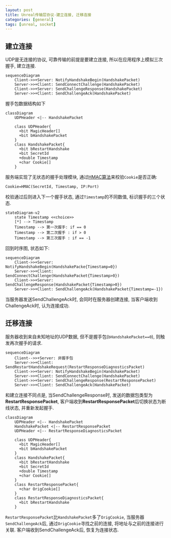 ```yaml
---
layout: post
title: Unreal传输层协议-建立连接, 迁移连接
categories: [general]
tags: [unreal, socket]
---
```


## 建立连接

UDP是无连接的协议, 可靠传输的前提是要建立连接, 所以在应用程序上模拟三次握手, 建立连接.

```mermaid
sequenceDiagram
    Client->>+Server: NotifyHandshakeBegin(HandshakePacket)
    Server->>+Client: SendConnectChallenge(HandshakePacket)
    Client->>+Server: SendChallengeResponse(HandshakePacket)
    Server->>+Client: SendChallengeAck(HandshakePacket)
```

握手包数据结构如下

```mermaid
classDiagram
    UDPHeader <|-- HandshakePacket

    class UDPHeader{
      +bit MagicHeader[]
      +bit bHandshakePacket
    }
    class HandshakePacket{
      +bit bRestartHandshake
      +bit SecretId
      +double Timestamp
      +char Cookie[]
    }
```

服务端实现了无状态的握手处理模块, 
通过[HMAC算法](https://en.wikipedia.org/wiki/HMAC)来校验`Cookie`是否正确:
```
Cookie=HMAC(SecretId, Timestamp, IP:Port)
```
校验通过后则进入下一个握手状态, 通过`Timestamp`的不同数值, 标识握手的三个状态.

```mermaid
stateDiagram-v2
    state Timestamp <<choice>>
    [*] --> Timestamp
    Timestamp --> 第一次握手: if == 0
    Timestamp --> 第二次握手 : if > 0
    Timestamp --> 第三次握手 : if == -1
```

回到时序图, 状态如下:

```mermaid
sequenceDiagram
    Client->>+Server: NotifyHandshakeBegin(HandshakePacke{Timestamp=0})
    Server->>+Client: SendConnectChallenge(HandshakePacket{Timestamp>0})
    Client->>+Server: SendChallengeResponse(HandshakePacket{Timestamp>0})
    Server->>+Client: SendChallengeAck(HandshakePacket{Timestamp=-1})
```

当服务器发送SendChallengeAck时, 会同时在服务器创建连接, 当客户端收到ChallengeAck时, 认为连接成功.


## 迁移连接

服务器收到来自未知地址的UDP数据, 但不是握手包(`bHandshakePacket==0`), 则触发再次握手的请求.

```mermaid
sequenceDiagram
    Client-->>+Server: 非握手包
    Server->>+Client: SendRestartHandshakeRequest(RestartResponseDiagnosticsPacket)
    Client->>+Server: NotifyHandshakeBegin(HandshakePacket)
    Server->>+Client: SendConnectChallenge(HandshakePacket)
    Client->>+Server: SendChallengeResponse(RestartResponsePacket)
    Server->>+Client: SendChallengeAck(HandshakePacket)
```

和建立连接不同点是, 当SendChallengeResponse时, 发送的数据包类型为**RestartResponsePacket**, 
客户端收到**RestartResponsePacket**后切换状态为断线状态, 并重新发起握手.

```mermaid
classDiagram
    UDPHeader <|-- HandshakePacket
    HandshakePacket <|-- RestartResponsePacket
    UDPHeader <|-- RestartResponseDiagnosticsPacket

    class UDPHeader{
      +bit MagicHeader[]
      +bit bHandshakePacket
    }
    class HandshakePacket{
      +bit bRestartHandshake
      +bit SecretId
      +double Timestamp
      +char Cookie[]
    }
    class RestartResponsePacket{
      +char OrigCookie[]
    }
    class RestartResponseDiagnosticsPacket{
      +bit bRestartHandshake
    }
```

`RestartResponsePacket`比`HandshakePacket`多了`OrigCookie`, 
当服务器`SendChallengeAck`后, 通过`OrigCookie`寻找之前的连接, 将地址与之前的连接进行关联.
客户端收到SendChallengeAck后, 恢复为连接状态.
